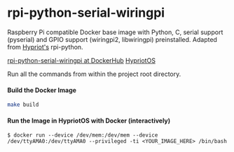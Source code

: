 # rpi-python-serial-wiringpi

Raspberry Pi compatible Docker base image with Python, C, serial support (pyserial) and GPIO support (wiringpi2, libwiringpi) preinstalled.  Adapted from [Hypriot's](https://github.com/hypriot) rpi-python.

[rpi-python-serial-wiringpi at DockerHub](https://registry.hub.docker.com/u/acencini/rpi-python-serial-wiringpi/)
[HypriotOS](http://blog.hypriot.com/)

Run all the commands from within the project root directory.

#### Build the Docker Image
```bash
make build
```

#### Run the Image in HypriotOS with Docker (interactively)
```
$ docker run --device /dev/mem:/dev/mem --device /dev/ttyAMA0:/dev/ttyAMA0 --privileged -ti <YOUR_IMAGE_HERE> /bin/bash
```


